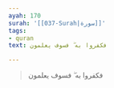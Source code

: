 ```yaml
---
ayah: 170
surah: '[[037-Surah|سورة]]'
tags:
- quran
text: فكفروا به ۖ فسوف يعلمون

---
```

> فكفروا به ۖ فسوف يعلمون
